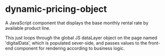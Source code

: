 # dynamic-pricing-object

A JavaScript component that displays the base monthly rental rate by available product line.

This just loops through the global JS dataLayer object on the page named 'digitalData', which is populated sever-side, and passes values to the front-end component for rendering according to business logic.
